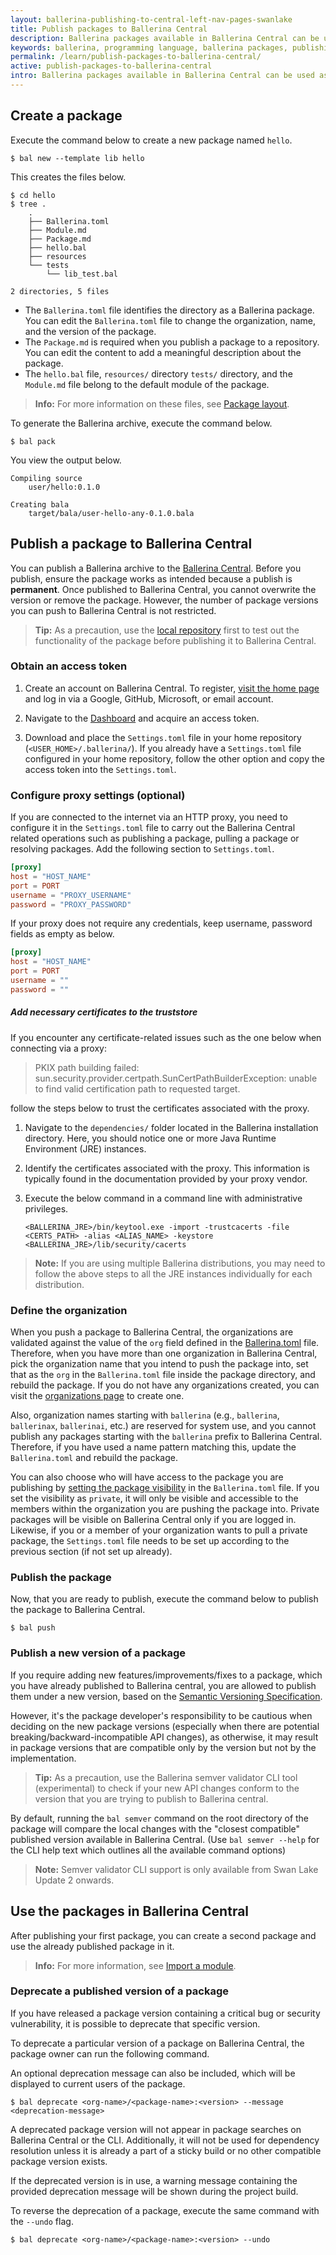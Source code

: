 ```yaml
---
layout: ballerina-publishing-to-central-left-nav-pages-swanlake
title: Publish packages to Ballerina Central
description: Ballerina packages available in Ballerina Central can be used as dependencies. The sections below include information about working with such packages.
keywords: ballerina, programming language, ballerina packages, publishing packages
permalink: /learn/publish-packages-to-ballerina-central/
active: publish-packages-to-ballerina-central
intro: Ballerina packages available in Ballerina Central can be used as dependencies. The sections below include information about working with such packages.
---
```


## Create a package

Execute the command below to create a new package named `hello`.

```
$ bal new --template lib hello
```

This creates the files below.

```
$ cd hello
$ tree .
    .
    ├── Ballerina.toml
    ├── Module.md
    ├── Package.md
    ├── hello.bal
    ├── resources
    └── tests
        └── lib_test.bal

2 directories, 5 files
```

* The `Ballerina.toml` file identifies the directory as a Ballerina package. You can edit the `Ballerina.toml` file to change the organization, name, and the version of the package. 
* The `Package.md` is required when you publish a package to a repository. You can edit the content to add a meaningful description about the package.
* The `hello.bal` file, `resources/` directory `tests/` directory, and the `Module.md` file belong to the default module of the package. 
 
>**Info:** For more information on these files, see [Package layout](/learn/package-references/#package-layout).

To generate the Ballerina archive, execute the command below.

```
$ bal pack
```
You view the output below.

```
Compiling source
	user/hello:0.1.0

Creating bala
	target/bala/user-hello-any-0.1.0.bala
```

## Publish a package to Ballerina Central

You can publish a Ballerina archive to the <a href="https://central.ballerina.io/" target="_blank">Ballerina Central</a>. Before you publish, ensure the package works as intended because a publish is **permanent**. Once published to Ballerina Central, you cannot overwrite the version or remove the package. However, the number of package versions you can push to Ballerina Central is not restricted.

>**Tip:** As a precaution, use the [local repository](/learn/manage-dependencies/#use-dependencies-from-the-local-repository) first to test out the functionality of the package before publishing it to Ballerina Central.

### Obtain an access token

1. Create an account on Ballerina Central. To register, <a href="https://central.ballerina.io/" target="_blank">visit the home page</a> and log in via a Google, GitHub, Microsoft, or email account.

2. Navigate to the <a href="https://central.ballerina.io/dashboard?tab=token" target="_blank">Dashboard</a> and acquire an access token.

3. Download and place the `Settings.toml` file in your home repository (`<USER_HOME>/.ballerina/`). If you already have a `Settings.toml` file configured in your home repository, follow the other option and copy the access token into the `Settings.toml`. 

### Configure proxy settings (optional)

If you are connected to the internet via an HTTP proxy, you need to configure it in the `Settings.toml` file to carry out the Ballerina Central related operations such as publishing a package, pulling a package or resolving packages. Add the following section to `Settings.toml`.

```toml
[proxy]
host = "HOST_NAME"
port = PORT
username = "PROXY_USERNAME"
password = "PROXY_PASSWORD"
```

If your proxy does not require any credentials, keep username, password fields as empty as below.

```toml
[proxy]
host = "HOST_NAME"
port = PORT
username = ""
password = ""
```

##### Add necessary certificates to the truststore

If you encounter any certificate-related issues such as the one below when connecting via a proxy:

> PKIX path building failed: sun.security.provider.certpath.SunCertPathBuilderException: unable to find valid certification path to requested target.

 follow the steps below to trust the certificates associated with the proxy.

1) Navigate to the `dependencies/` folder located in the Ballerina installation directory. Here, you should notice one or more Java Runtime Environment (JRE) instances.
2) Identify the certificates associated with the proxy. This information is typically found in the documentation provided by your proxy vendor.
3) Execute the below command in a command line with administrative privileges.

    ```
    <BALLERINA_JRE>/bin/keytool.exe -import -trustcacerts -file <CERTS_PATH> -alias <ALIAS_NAME> -keystore <BALLERINA_JRE>/lib/security/cacerts
    ```

> **Note:** If you are using multiple Ballerina distributions, you may need to follow the above steps to all the JRE instances individually for each distribution.

### Define the organization

When you push a package to Ballerina Central, the organizations are validated against the value of the `org` field defined in the [Ballerina.toml](/learn/package-references/#the-ballerinatoml-file) file. Therefore, when you have more than one organization in Ballerina Central, pick the organization name that you intend to push the package into, set that as the `org` in the `Ballerina.toml` file inside the package directory, and rebuild the package. If you do not have any organizations created, you can visit the <a href="https://central.ballerina.io/dashboard?tab=organizations" target="_blank">organizations page</a> to create one.

Also, organization names starting with `ballerina` (e.g., `ballerina`, `ballerinax`, `ballerinai`, etc.) are reserved for system use, and you cannot publish any packages starting with the `ballerina` prefix to Ballerina Central. Therefore, if you have used a name pattern matching this, update the `Ballerina.toml` and rebuild the package.

You can also choose who will have access to the package you are publishing by [setting the package visibility](/learn/package-references/#the-visibility-field) in the `Ballerina.toml` file. If you set the visibility as `private`, it will only be visible and accessible to the members within the organization you are pushing the package into. Private packages will be visible on Ballerina Central only if you are logged in. Likewise, if you or a member of your organization wants to pull a private package, the `Settings.toml` file needs to be set up according to the previous section (if not set up already).

### Publish the package

Now, that you are ready to publish, execute the command below to publish the package to Ballerina Central.

```
$ bal push
```

### Publish a new version of a package
If you require adding new features/improvements/fixes to a package, which you have already published to Ballerina central, you are allowed to publish them under a new version, based on the [Semantic Versioning Specification](https://semver.org/).

However, it's the package developer's responsibility to be cautious when deciding on the new package versions (especially when there are potential breaking/backward-incompatible API changes), as otherwise, it may result in package versions that are compatible only by the version but not by the implementation.

>**Tip:** As a precaution, use the Ballerina semver validator CLI tool (experimental) to check if your new API changes conform to the version that you are trying to publish to Ballerina central.

By default, running the `bal semver` command on the root directory of the package will compare the local changes with the "closest compatible" published version available in Ballerina Central. (Use `bal semver --help` for the CLI help text which outlines all the available command options)

> **Note:** Semver validator CLI support is only available from Swan Lake Update 2 onwards.

## Use the packages in Ballerina Central

After publishing your first package, you can create a second package and use the already published package in it.

>**Info:** For more information, see [Import a module](/learn/manage-dependencies/#import-a-module).

### Deprecate a published version of a package

If you have released a package version containing a critical bug or security vulnerability, it is possible to deprecate that specific version.

To deprecate a particular version of a package on Ballerina Central, the package owner can run the following command. 

An optional deprecation message can also be included, which will be displayed to current users of the package.

```
$ bal deprecate <org-name>/<package-name>:<version> --message <deprecation-message>
```

A deprecated package version will not appear in package searches on Ballerina Central or the CLI. Additionally, it will not be used for dependency resolution unless it is already a part of a sticky build or no other compatible package version exists.

If the deprecated version is in use, a warning message containing the provided deprecation message will be shown during the project build.

To reverse the deprecation of a package, execute the same command with the `--undo` flag.

```
$ bal deprecate <org-name>/<package-name>:<version> --undo
```
